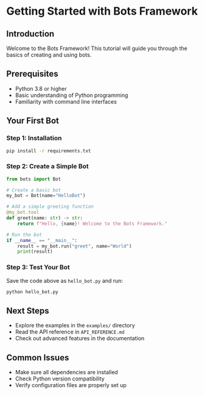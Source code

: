 # Getting Started with Bots Framework

## Introduction
Welcome to the Bots Framework! This tutorial will guide you through the basics of creating and using bots.

## Prerequisites
- Python 3.8 or higher
- Basic understanding of Python programming
- Familiarity with command line interfaces

## Your First Bot

### Step 1: Installation
```bash
pip install -r requirements.txt
```

### Step 2: Create a Simple Bot
```python
from bots import Bot

# Create a basic bot
my_bot = Bot(name="HelloBot")

# Add a simple greeting function
@my_bot.tool
def greet(name: str) -> str:
    return f"Hello, {name}! Welcome to the Bots Framework."

# Run the bot
if __name__ == "__main__":
    result = my_bot.run("greet", name="World")
    print(result)
```

### Step 3: Test Your Bot
Save the code above as `hello_bot.py` and run:
```bash
python hello_bot.py
```

## Next Steps
- Explore the examples in the `examples/` directory
- Read the API reference in `API_REFERENCE.md`
- Check out advanced features in the documentation

## Common Issues
- Make sure all dependencies are installed
- Check Python version compatibility
- Verify configuration files are properly set up
